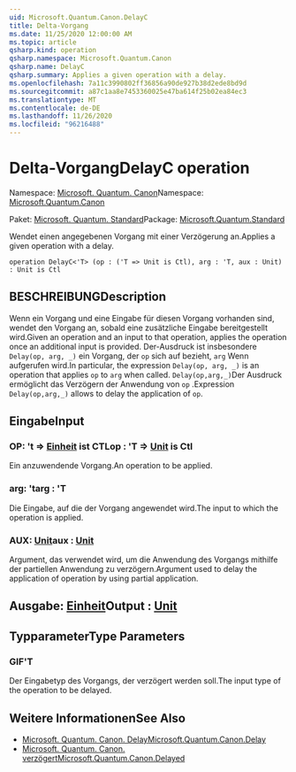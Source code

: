 ```yaml
---
uid: Microsoft.Quantum.Canon.DelayC
title: Delta-Vorgang
ms.date: 11/25/2020 12:00:00 AM
ms.topic: article
qsharp.kind: operation
qsharp.namespace: Microsoft.Quantum.Canon
qsharp.name: DelayC
qsharp.summary: Applies a given operation with a delay.
ms.openlocfilehash: 7a11c3990802ff36856a90de927b38d2ede8bd9d
ms.sourcegitcommit: a87c1aa8e7453360025e47ba614f25b02ea84ec3
ms.translationtype: MT
ms.contentlocale: de-DE
ms.lasthandoff: 11/26/2020
ms.locfileid: "96216488"
---
```

# <a name="delayc-operation"></a><span data-ttu-id="7d666-102">Delta-Vorgang</span><span class="sxs-lookup"><span data-stu-id="7d666-102">DelayC operation</span></span>

<span data-ttu-id="7d666-103">Namespace: [Microsoft. Quantum. Canon](xref:Microsoft.Quantum.Canon)</span><span class="sxs-lookup"><span data-stu-id="7d666-103">Namespace: [Microsoft.Quantum.Canon](xref:Microsoft.Quantum.Canon)</span></span>

<span data-ttu-id="7d666-104">Paket: [Microsoft. Quantum. Standard](https://nuget.org/packages/Microsoft.Quantum.Standard)</span><span class="sxs-lookup"><span data-stu-id="7d666-104">Package: [Microsoft.Quantum.Standard](https://nuget.org/packages/Microsoft.Quantum.Standard)</span></span>


<span data-ttu-id="7d666-105">Wendet einen angegebenen Vorgang mit einer Verzögerung an.</span><span class="sxs-lookup"><span data-stu-id="7d666-105">Applies a given operation with a delay.</span></span>

```qsharp
operation DelayC<'T> (op : ('T => Unit is Ctl), arg : 'T, aux : Unit) : Unit is Ctl
```


## <a name="description"></a><span data-ttu-id="7d666-106">BESCHREIBUNG</span><span class="sxs-lookup"><span data-stu-id="7d666-106">Description</span></span>

<span data-ttu-id="7d666-107">Wenn ein Vorgang und eine Eingabe für diesen Vorgang vorhanden sind, wendet den Vorgang an, sobald eine zusätzliche Eingabe bereitgestellt wird.</span><span class="sxs-lookup"><span data-stu-id="7d666-107">Given an operation and an input to that operation, applies the operation once an additional input is provided.</span></span>
<span data-ttu-id="7d666-108">Der-Ausdruck ist insbesondere `Delay(op, arg, _)` ein Vorgang, der `op` sich auf bezieht, `arg` Wenn aufgerufen wird.</span><span class="sxs-lookup"><span data-stu-id="7d666-108">In particular, the expression `Delay(op, arg, _)` is an operation that applies `op` to `arg` when called.</span></span>
<span data-ttu-id="7d666-109">`Delay(op,arg,_)`Der Ausdruck ermöglicht das Verzögern der Anwendung von `op` .</span><span class="sxs-lookup"><span data-stu-id="7d666-109">Expression `Delay(op,arg,_)` allows to delay the application of `op`.</span></span>

## <a name="input"></a><span data-ttu-id="7d666-110">Eingabe</span><span class="sxs-lookup"><span data-stu-id="7d666-110">Input</span></span>

### <a name="op--t--unit--is-ctl"></a><span data-ttu-id="7d666-111">OP: 't => [Einheit](xref:microsoft.quantum.lang-ref.unit)  ist CTL</span><span class="sxs-lookup"><span data-stu-id="7d666-111">op : 'T => [Unit](xref:microsoft.quantum.lang-ref.unit)  is Ctl</span></span>

<span data-ttu-id="7d666-112">Ein anzuwendende Vorgang.</span><span class="sxs-lookup"><span data-stu-id="7d666-112">An operation to be applied.</span></span>


### <a name="arg--t"></a><span data-ttu-id="7d666-113">arg: 't</span><span class="sxs-lookup"><span data-stu-id="7d666-113">arg : 'T</span></span>

<span data-ttu-id="7d666-114">Die Eingabe, auf die der Vorgang angewendet wird.</span><span class="sxs-lookup"><span data-stu-id="7d666-114">The input to which the operation is applied.</span></span>


### <a name="aux--unit"></a><span data-ttu-id="7d666-115">AUX: [Unit](xref:microsoft.quantum.lang-ref.unit)</span><span class="sxs-lookup"><span data-stu-id="7d666-115">aux : [Unit](xref:microsoft.quantum.lang-ref.unit)</span></span>

<span data-ttu-id="7d666-116">Argument, das verwendet wird, um die Anwendung des Vorgangs mithilfe der partiellen Anwendung zu verzögern.</span><span class="sxs-lookup"><span data-stu-id="7d666-116">Argument used to delay the application of operation by using partial application.</span></span>



## <a name="output--unit"></a><span data-ttu-id="7d666-117">Ausgabe: [Einheit](xref:microsoft.quantum.lang-ref.unit)</span><span class="sxs-lookup"><span data-stu-id="7d666-117">Output : [Unit](xref:microsoft.quantum.lang-ref.unit)</span></span>



## <a name="type-parameters"></a><span data-ttu-id="7d666-118">Typparameter</span><span class="sxs-lookup"><span data-stu-id="7d666-118">Type Parameters</span></span>

### <a name="t"></a><span data-ttu-id="7d666-119">GIF</span><span class="sxs-lookup"><span data-stu-id="7d666-119">'T</span></span>

<span data-ttu-id="7d666-120">Der Eingabetyp des Vorgangs, der verzögert werden soll.</span><span class="sxs-lookup"><span data-stu-id="7d666-120">The input type of the operation to be delayed.</span></span>

## <a name="see-also"></a><span data-ttu-id="7d666-121">Weitere Informationen</span><span class="sxs-lookup"><span data-stu-id="7d666-121">See Also</span></span>

- [<span data-ttu-id="7d666-122">Microsoft. Quantum. Canon. Delay</span><span class="sxs-lookup"><span data-stu-id="7d666-122">Microsoft.Quantum.Canon.Delay</span></span>](xref:Microsoft.Quantum.Canon.Delay)
- [<span data-ttu-id="7d666-123">Microsoft. Quantum. Canon. verzögert</span><span class="sxs-lookup"><span data-stu-id="7d666-123">Microsoft.Quantum.Canon.Delayed</span></span>](xref:Microsoft.Quantum.Canon.Delayed)